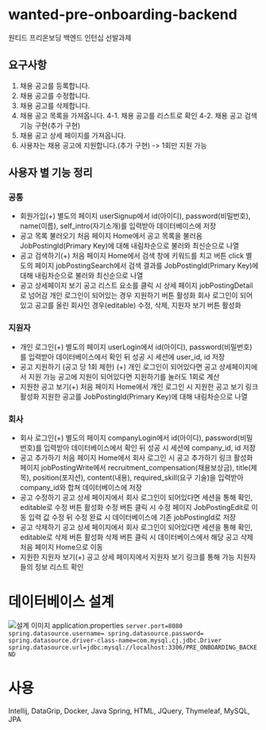 # wanted-pre-onboarding-backend
원티드 프리온보딩 백엔드 인턴십 선발과제


## 요구사항
1. 채용 공고를 등록합니다.
2. 채용 공고를 수정합니다.
3. 채용 공고를 삭제합니다.
4. 채용 공고 목록을 가져옵니다.
   4-1. 채용 공고를 리스트로 확인
   4-2. 채용 공고 검색 기능 구현(추가 구현)
7. 채용 공고 상세 페이지를 가져옵니다.
8. 사용자는 채용 공고에 지원합니다.(추가 구현) -> 1회만 지원 가능


## 사용자 별 기능 정리
### 공통
* 회원가입(+)
  별도의 페이지 userSignup에서 id(아이디), password(비밀번호), name(이름), self_intro(자기소개)를 입력받아 데이터베이스에 저장
* 공고 목록 불러오기
  처음 페이지 Home에서 공고 목록을 불러옴
  JobPostingId(Primary Key)에 대해 내림차순으로 불러와 최신순으로 나열
* 공고 검색하기(+)
  처음 페이지 Home에서 검색 창에 키워드를 치고 버튼 click
  별도의 페이지 jobPostingSearch에서 검색 결과를 JobPostingId(Primary Key)에 대해 내림차순으로 불러와 최신순으로 나열
* 공고 상세페이지 보기
  공고 리스트 요소를 클릭 시 상세 페이지 jobPostingDetail로 넘어감
  개인 로그인이 되어있는 경우 지원하기 버튼 활성화
  회사 로그인이 되어있고 공고를 올린 회사인 경우(editable) 수정, 삭제, 지원자 보기 버튼 활성화
### 지원자
* 개인 로그인(+)
  별도의 페이지 userLogin에서 id(아이디), password(비밀번호)를 입력받아 데이터베이스에서 확인 뒤 성공 시 세션에 user_id, id 저장
* 공고 지원하기 (공고 당 1회 제한) (+)
  개인 로그인이 되어있다면 공고 상세페이지에서 지원 가능
  공고에 지원이 되어있다면 지원하기를 눌러도 1회로 계산
* 지원한 공고 보기(+)
  처음 페이지 Home에서 개인 로그인 시 지원한 공고 보기 링크 활성화
  지원한 공고를 JobPostingId(Primary Key)에 대해 내림차순으로 나열
### 회사
* 회사 로그인(+)
  별도의 페이지 companyLogin에서 id(아이디), password(비밀번호)를 입력받아 데이터베이스에서 확인 뒤 성공 시 세션에 company_id, id 저장
* 공고 추가하기
  처음 페이지 Home에서 회사 로그인 시 공고 추가하기 링크 활성화
  페이지 jobPostingWrite에서 recruitment_compensation(채용보상금), title(제목), position(포지션), content(내용), required_skill(요구 기술)을 입력받아 company_id와 합쳐 데이터베이스에 저장
* 공고 수정하기
  공고 상세 페이지에서 회사 로그인이 되어있다면 세션을 통해 확인, editable로 수정 버튼 활성화
  수정 버튼 클릭 시 수정 페이지 JobPostingEdit로 이동
  입력 값 수정 뒤 수정 완료 시 데이터베이스에 기존 jobPostingId로 저장
* 공고 삭제하기
  공고 상세 페이지에서 회사 로그인이 되어있다면 세션을 통해 확인, editable로 삭제 버튼 활성화
  삭제 버튼 클릭 시 데이터베이스에서 해당 공고 삭제
  처음 페이지 Home으로 이동
* 지원한 지원자 보기(+)
  공고 상세 페이지에서 지원자 보기 링크를 통해 가능
  지원자들의 정보 리스트 확인

# 데이터베이스 설계
![설계 이미지](https://github.com/LeeJinyeong218/wanted-pre-onboarding-backend/assets/130944003/b4ddad24-3a00-4e53-9912-4408adf61c57)
application.properties
`
server.port=8080
spring.datasource.username=
spring.datasource.password=
spring.datasource.driver-class-name=com.mysql.cj.jdbc.Driver
spring.datasource.url=jdbc:mysql://localhost:3306/PRE_ONBOARDING_BACKEND
`

# 사용
Intellij, DataGrip, Docker, Java Spring, HTML, JQuery, Thymeleaf, MySQL, JPA

